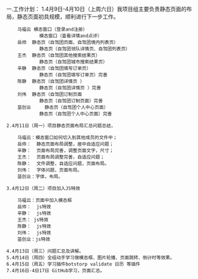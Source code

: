 一.工作计划：
	1.4月9日-4月10日（上周六日）我项目组主要负责静态页面的布	局，静态页面初具规模，顺利进行下一步工作。

		马福云	模态窗口（登录and注册）
				模态窗口（査看详情and点评）
		岳帅	静态页（自驾团页面、自驾团境内列表页）
				静态页（自驾团领队详情页、自驾团列表页）
		王杰	静态页（自驾团其他搜索结果页）
				静态页（自驾团城市搜索结果页）
		辛静	静态页（自驾团填写订单页）
				静态页（自驾团填写订单页）完善
		陈静	静态页（自驾团详情页 ）
				静态页（自驾团详情页 ）完善
		刘伟	静态页（自驾团订制页面
				静态页（自驾团订制页面）完善
		苗创业 	静态页（自驾团个人中心页面）
				静态页（自驾团个人中心页面）完善

	2.4月11日（周一）项目静态页面布局汇总问题总结，

		马福云：模态窗口如何切入到其他成员的文件中；
		岳帅：  静态页面布局调整，居中自适应问题；
		辛静：  页面布局完善，调整页面文字，尺寸；
	 	王杰：  页面布局调整完善，自适应问题；
		陈静：  文件调整，自适应问题，页面布局。
		刘伟：  字体问题，页面布局。
		苗创业：字体，布局。

	3.4月12日（周二）项目加入JS特效

		马福云：页面中加入模态框
		岳帅：  js特效
		辛静：  js特效
	 	王杰：	js特效
		陈静：  js特效
		刘伟：  js特效
		苗创业：js特效

	4.4月13日（周三）问题汇总及讲解。
	5.4月14日（周四）全组动手学习做模态框、图片轮播、页面跳转、倒计时等效果。
	6.4月15日（周五）学习插件botstorp validate 日历 等插件
	7.4月16日-4日17日 GitHub学习，页面汇总。